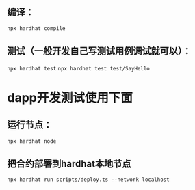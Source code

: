 ## 编译：
`npx hardhat compile`

## 测试（一般开发自己写测试用例调试就可以）：
`npx hardhat test`
`npx hardhat test test/SayHello`


# dapp开发测试使用下面

## 运行节点：
`npx hardhat node`

## 把合约部署到hardhat本地节点
`npx hardhat run scripts/deploy.ts --network localhost`


